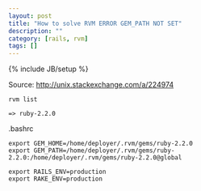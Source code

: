 ```yaml
---
layout: post
title: "How to solve RVM ERROR GEM_PATH NOT SET"
description: ""
category: [rails, rvm]
tags: []
---
```

{% include JB/setup %}


Source: <http://unix.stackexchange.com/a/224974>

    rvm list

    => ruby-2.2.0


.bashrc

    export GEM_HOME=/home/deployer/.rvm/gems/ruby-2.2.0
    export GEM_PATH=/home/deployer/.rvm/gems/ruby-2.2.0:/home/deployer/.rvm/gems/ruby-2.2.0@global

    export RAILS_ENV=production
    export RAKE_ENV=production
